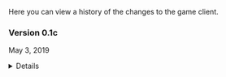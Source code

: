 Here you can view a history of the changes to the game client.

### Version 0.1c
May 3, 2019
<details><summary>Details</summary>
<pre><code>

**Enemies**
- New moveset patterns.
- Increased health values.
- Increased ability damage.
- Added multi-hit abilities.
- Added loot tables.

**Items**
- Increased shop values.
- Added description details.
- Attributes are now displayed.
- Spells are now displayed.

**Zones**
- Increased the size of each floor.
- Adjusted enemy spawn rate.
- Adjusted container spawn rate.

</code></pre>
</details>
